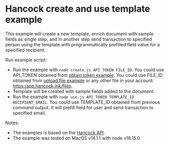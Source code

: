 # Hancock create and use template example

This example will create a new template, enrich document with sample fields as single step,
and in another step send transaction to specified person using the template with programmatically prefilled field value for a specified recipient.

Run example script:
- Run the example with `node create.js API_TOKEN FILE_ID`.
  You could use API_TOKEN obtained from [obtain token example](../obtain_api_token).
  You could use FILE_ID obtained from [upload file example](../upload_file) or any other file in your account: [https:/app.hancock.ink/files](https:/app.hancock.ink/files).
- Template will be created with sample fields added to the document.
- Run the example with `node use.js API_TOKEN TEMPLATE_ID RECIPIENT_EMAIL`.
  You could use TEMPLATE_ID obtained from previous command output.
  It will prefill field for user and send transaction to specified email.

Notes:
- The examples is based on the [Hancock API](https://docs.hancock.ink).
- The example was tested on MacOS v14.1.1 with node v18.15.0
